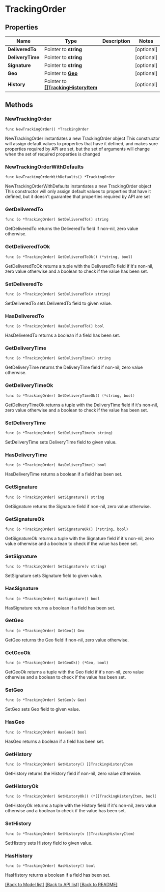 # TrackingOrder

## Properties

Name | Type | Description | Notes
------------ | ------------- | ------------- | -------------
**DeliveredTo** | Pointer to **string** |  | [optional] 
**DeliveryTime** | Pointer to **string** |  | [optional] 
**Signature** | Pointer to **string** |  | [optional] 
**Geo** | Pointer to [**Geo**](Geo.md) |  | [optional] 
**History** | Pointer to [**[]TrackingHistoryItem**](TrackingHistoryItem.md) |  | [optional] 

## Methods

### NewTrackingOrder

`func NewTrackingOrder() *TrackingOrder`

NewTrackingOrder instantiates a new TrackingOrder object
This constructor will assign default values to properties that have it defined,
and makes sure properties required by API are set, but the set of arguments
will change when the set of required properties is changed

### NewTrackingOrderWithDefaults

`func NewTrackingOrderWithDefaults() *TrackingOrder`

NewTrackingOrderWithDefaults instantiates a new TrackingOrder object
This constructor will only assign default values to properties that have it defined,
but it doesn't guarantee that properties required by API are set

### GetDeliveredTo

`func (o *TrackingOrder) GetDeliveredTo() string`

GetDeliveredTo returns the DeliveredTo field if non-nil, zero value otherwise.

### GetDeliveredToOk

`func (o *TrackingOrder) GetDeliveredToOk() (*string, bool)`

GetDeliveredToOk returns a tuple with the DeliveredTo field if it's non-nil, zero value otherwise
and a boolean to check if the value has been set.

### SetDeliveredTo

`func (o *TrackingOrder) SetDeliveredTo(v string)`

SetDeliveredTo sets DeliveredTo field to given value.

### HasDeliveredTo

`func (o *TrackingOrder) HasDeliveredTo() bool`

HasDeliveredTo returns a boolean if a field has been set.

### GetDeliveryTime

`func (o *TrackingOrder) GetDeliveryTime() string`

GetDeliveryTime returns the DeliveryTime field if non-nil, zero value otherwise.

### GetDeliveryTimeOk

`func (o *TrackingOrder) GetDeliveryTimeOk() (*string, bool)`

GetDeliveryTimeOk returns a tuple with the DeliveryTime field if it's non-nil, zero value otherwise
and a boolean to check if the value has been set.

### SetDeliveryTime

`func (o *TrackingOrder) SetDeliveryTime(v string)`

SetDeliveryTime sets DeliveryTime field to given value.

### HasDeliveryTime

`func (o *TrackingOrder) HasDeliveryTime() bool`

HasDeliveryTime returns a boolean if a field has been set.

### GetSignature

`func (o *TrackingOrder) GetSignature() string`

GetSignature returns the Signature field if non-nil, zero value otherwise.

### GetSignatureOk

`func (o *TrackingOrder) GetSignatureOk() (*string, bool)`

GetSignatureOk returns a tuple with the Signature field if it's non-nil, zero value otherwise
and a boolean to check if the value has been set.

### SetSignature

`func (o *TrackingOrder) SetSignature(v string)`

SetSignature sets Signature field to given value.

### HasSignature

`func (o *TrackingOrder) HasSignature() bool`

HasSignature returns a boolean if a field has been set.

### GetGeo

`func (o *TrackingOrder) GetGeo() Geo`

GetGeo returns the Geo field if non-nil, zero value otherwise.

### GetGeoOk

`func (o *TrackingOrder) GetGeoOk() (*Geo, bool)`

GetGeoOk returns a tuple with the Geo field if it's non-nil, zero value otherwise
and a boolean to check if the value has been set.

### SetGeo

`func (o *TrackingOrder) SetGeo(v Geo)`

SetGeo sets Geo field to given value.

### HasGeo

`func (o *TrackingOrder) HasGeo() bool`

HasGeo returns a boolean if a field has been set.

### GetHistory

`func (o *TrackingOrder) GetHistory() []TrackingHistoryItem`

GetHistory returns the History field if non-nil, zero value otherwise.

### GetHistoryOk

`func (o *TrackingOrder) GetHistoryOk() (*[]TrackingHistoryItem, bool)`

GetHistoryOk returns a tuple with the History field if it's non-nil, zero value otherwise
and a boolean to check if the value has been set.

### SetHistory

`func (o *TrackingOrder) SetHistory(v []TrackingHistoryItem)`

SetHistory sets History field to given value.

### HasHistory

`func (o *TrackingOrder) HasHistory() bool`

HasHistory returns a boolean if a field has been set.


[[Back to Model list]](../README.md#documentation-for-models) [[Back to API list]](../README.md#documentation-for-api-endpoints) [[Back to README]](../README.md)



